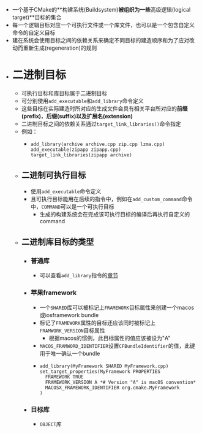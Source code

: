 - 一个基于CMake的**构建系统(Buildsystem)**被组织为一些**高级逻辑(logical target)**目标的集合
- 每一个逻辑目标对应一个可执行文件或一个库文件，也可以是一个包含自定义命令的自定义目标
- 建在系统会使用目标之间的依赖关系来确定不同目标的建造顺序和为了应对改动而重新生成(regeneration)的规则
- # 二进制目标
	- 可执行目标和库目标属于二进制目标
	- 可分别使用``add_executable``和``add_library``命令定义
	- 这些目标在实际建造时所对应的生成文件会具有相关平台所对应的**前缀(prefix)**，**后缀(suffix)**以及**扩展名(extension)**
	- 二进制目标之间的依赖关系通过``target_link_libraries()``命令指定
	- 例如：
		- ```
		  add_library(archive archive.cpp zip.cpp lzma.cpp)
		  add_executable(zipapp zipapp.cpp)
		  target_link_libraries(zipapp archive)
		  ```
	- ## 二进制可执行目标
		- 使用``add_executable``命令定义
		- 且可执行目标能用在后续的指令中，例如在``add_custom_command``命令中，``COMMAND``可以是一个可执行目标
			- 生成的构建系统会在完成该可执行目标的编译后再执行自定义的command
	- ## 二进制库目标的类型
		- ### 普通库
			- 可以查看``add_library``指令的[章节](logseq://graph/Logseq?block-id=63fb1780-70ba-4128-9ff4-9ca146352792)
		- ### 苹果framework
			- 一个``SHARED``库可以被标记上``FRAMEWORK``目标属性来创建一个macos或iosframework bundle
			- 标记了``FRAMEWORK``属性的目标还应该同时被标记上``FRAMWORK_VERSION``目标属性
				- 根据macos的惯例，此目标属性的值应该被设为"A"
			- ``MACOS_FRAMWORD_IDENTIFIER``设置``CFBundleIdentifier``的值，此键用于唯一确认一个bundle
			- ```
			  add_library(MyFramework SHARED MyFramework.cpp)
			  set_target_properties(MyFramework PROPERTIES
			    FRAMEWORK TRUE
			    FRAMEWORK_VERSION A *# Version "A" is macOS convention*
			    MACOSX_FRAMEWORK_IDENTIFIER org.cmake.MyFramework
			  )
			  ```
		- ### 目标库
			- ``OBJECT``库